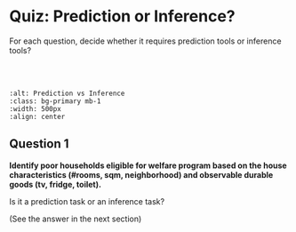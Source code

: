 # Quiz: Prediction or Inference? 


For each question, decide whether it requires prediction tools or inference tools?

<br/><br/>


```{image} images/predictionvsinference.png
:alt: Prediction vs Inference
:class: bg-primary mb-1
:width: 500px
:align: center
```




## Question 1

**Identify poor households eligible for welfare program based on the
house characteristics (#rooms, sqm, neighborhood) and observable
durable goods (tv, fridge, toilet).** 

Is it a prediction task or an inference task?

(See the answer in the next section)

